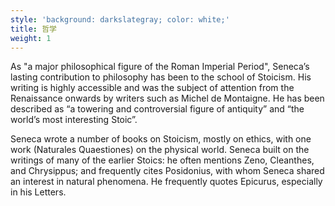 ```yaml
---
style: 'background: darkslategray; color: white;'
title: 哲学
weight: 1
---
```


As "a major philosophical figure of the Roman Imperial Period", Seneca’s lasting contribution to philosophy has been to the school of Stoicism.  His writing is highly accessible and was the subject of attention from the Renaissance onwards by writers such as Michel de Montaigne. He has been described as “a towering and controversial figure of antiquity” and “the world’s most interesting Stoic”.

Seneca wrote a number of books on Stoicism, mostly on ethics, with one work (Naturales Quaestiones) on the physical world. Seneca built on the writings of many of the earlier Stoics: he often mentions Zeno, Cleanthes, and Chrysippus; and frequently cites Posidonius, with whom Seneca shared an interest in natural phenomena. He frequently quotes Epicurus, especially in his Letters.
